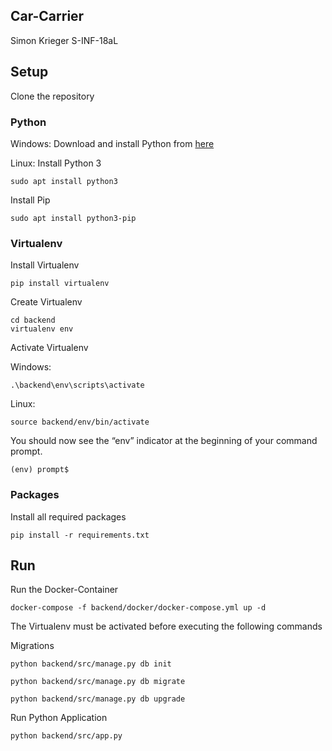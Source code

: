 ## Car-Carrier ##
Simon Krieger
S-INF-18aL

## Setup ##
Clone the repository

### Python ###
Windows:
Download and install Python from [here](https://www.python.org/downloads/)

Linux:
Install Python 3
```
sudo apt install python3
```

Install Pip
```
sudo apt install python3-pip
```

### Virtualenv ###
Install Virtualenv
```
pip install virtualenv
```

Create Virtualenv
```
cd backend
virtualenv env
```

Activate Virtualenv

Windows:
```
.\backend\env\scripts\activate
```

Linux:
```
source backend/env/bin/activate
```

You should now see the “env” indicator at the beginning of your command prompt.

```
(env) prompt$
```

### Packages ###
Install all required packages
```
pip install -r requirements.txt
```

## Run ##

Run the Docker-Container
```
docker-compose -f backend/docker/docker-compose.yml up -d 
```

The Virtualenv must be activated before executing the following commands 

Migrations

```
python backend/src/manage.py db init

python backend/src/manage.py db migrate

python backend/src/manage.py db upgrade
```

Run Python Application

```
python backend/src/app.py
```
